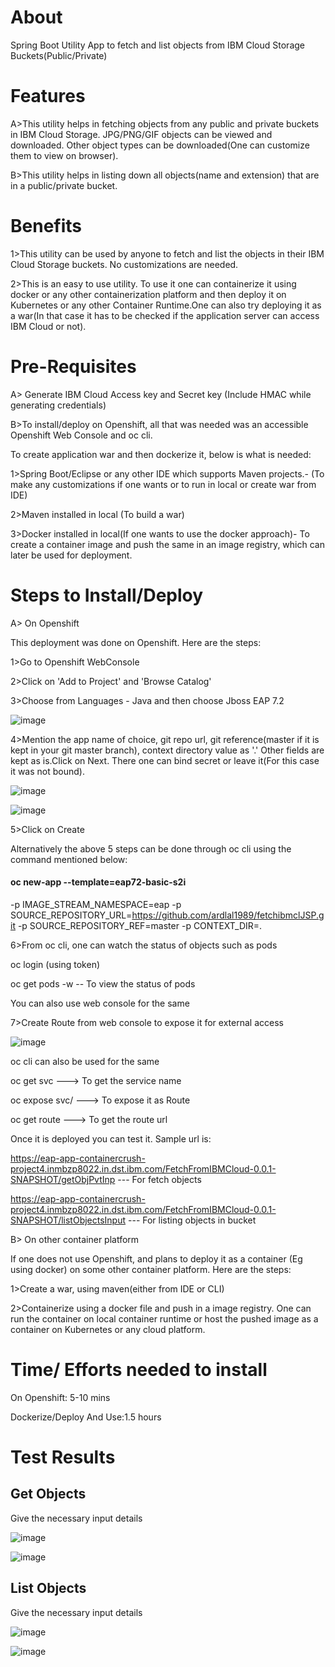 # About 

Spring Boot Utility App to fetch and list objects from IBM Cloud Storage Buckets(Public/Private)

# Features

A>This utility helps in fetching objects from any public and private buckets in IBM Cloud Storage. JPG/PNG/GIF objects can be viewed and downloaded. Other object types can be downloaded(One can customize them to view on browser).
  
B>This utility helps in listing down all objects(name and extension) that are in a public/private bucket.

# Benefits

1>This utility can be used by anyone to fetch and list the objects in their IBM Cloud Storage buckets. No customizations are needed.

2>This is an easy to use utility. To use it one can containerize it using docker or any other containerization platform and then deploy it on Kubernetes or any other Container Runtime.One can also try deploying it as a war(In that case it has to be checked if the application server can access IBM Cloud or not).

# Pre-Requisites

A> Generate IBM Cloud Access key and Secret key (Include HMAC while generating credentials)

B>To install/deploy on Openshift, all that was needed was an accessible Openshift Web Console and oc cli.

To create application war and then dockerize it, below is what is needed:

1>Spring Boot/Eclipse or any other IDE which supports Maven projects.- (To make any customizations if one wants or to run in local or create war from IDE)

2>Maven installed in local (To build a war)

3>Docker installed in local(If one wants to use the docker approach)- To create a container image and push the same in an image registry, which can later be used for deployment.

# Steps to Install/Deploy

A> On Openshift

This deployment was done on Openshift. Here are the steps:

1>Go to Openshift WebConsole

2>Click on 'Add to Project' and 'Browse Catalog'

3>Choose from Languages - Java and then choose Jboss EAP 7.2

![image](https://user-images.githubusercontent.com/50587555/71826785-c67c9c80-30c4-11ea-89ba-f0fb9d253b68.png)

4>Mention the app name of choice, git repo url, git reference(master if it is kept in your git master branch), context directory value as '.'
Other fields are kept as is.Click on Next. There one can bind secret or leave it(For this case it was not bound).

![image](https://user-images.githubusercontent.com/50587555/71826839-f166f080-30c4-11ea-8008-274eb33b37eb.png)

![image](https://user-images.githubusercontent.com/50587555/71826871-0774b100-30c5-11ea-8f19-74791bbd8a4c.png)

5>Click on Create

Alternatively the above 5 steps can be done through oc cli using the command mentioned below:

#### oc new-app --template=eap72-basic-s2i 
 -p IMAGE_STREAM_NAMESPACE=eap 
 -p SOURCE_REPOSITORY_URL=https://github.com/ardlal1989/fetchibmclJSP.git
 -p SOURCE_REPOSITORY_REF=master
 -p CONTEXT_DIR=.
 
6>From oc cli, one can watch the status of objects such as pods

  oc login (using token)
  
  oc get pods -w -- To view the status of pods
  
  You can also use web console for the same
  
7>Create Route from web console to expose it for external access

![image](https://user-images.githubusercontent.com/50587555/71830504-e1eba580-30cc-11ea-94aa-80d78432e82b.png)

oc cli can also be used for the same

oc get svc ---> To get the service name

oc expose svc/<service name> ---> To expose it as Route
  
oc get route ---> To get the route url

Once it is deployed you can test it. Sample url is:

https://eap-app-containercrush-project4.inmbzp8022.in.dst.ibm.com/FetchFromIBMCloud-0.0.1-SNAPSHOT/getObjPvtInp  --- For fetch objects

https://eap-app-containercrush-project4.inmbzp8022.in.dst.ibm.com/FetchFromIBMCloud-0.0.1-SNAPSHOT/listObjectsInput  --- For listing objects in bucket  

B> On other container platform

If one does not use Openshift, and plans to deploy it as a container (Eg using docker) on some other container platform. Here are the steps:

1>Create a war, using maven(either from IDE or CLI)

2>Containerize using a docker file and push in a image registry. One can run the container on local container runtime or host the pushed image as a container on Kubernetes or any cloud platform.

# Time/ Efforts needed to install

On Openshift: 5-10 mins

Dockerize/Deploy And Use:1.5 hours

# Test Results

## Get Objects

Give the necessary input details

![image](https://user-images.githubusercontent.com/50587555/71829483-c5e70480-30ca-11ea-892b-881b9e25021c.png)

![image](https://user-images.githubusercontent.com/50587555/71827297-f4161580-30c5-11ea-8196-a4934cea79ed.png)

## List Objects

Give the necessary input details

![image](https://user-images.githubusercontent.com/50587555/71829573-f2028580-30ca-11ea-8e52-849939ee6e7f.png)

![image](https://user-images.githubusercontent.com/50587555/71827217-c630d100-30c5-11ea-9a9c-5b7fd6a6271c.png)


